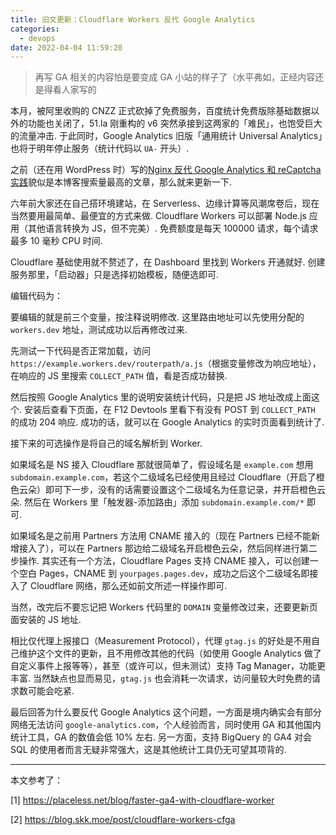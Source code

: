 ```yaml
---
title: 旧文更新：Cloudflare Workers 反代 Google Analytics
categories:
  - devops
date: 2022-04-04 11:59:20
---
```


> 再写 GA 相关的内容怕是要变成 GA 小站的样子了（水平弗如，正经内容还是得看人家写的

本月，被阿里收购的 CNZZ 正式砍掉了免费服务，百度统计免费版除基础数据以外的功能也关闭了，51.la 刚重构的 v6 突然承接到这两家的「难民」，也饱受巨大的流量冲击. 
于此同时，Google Analytics 旧版「通用统计 Universal Analytics」也将于明年停止服务（统计代码以 `UA-` 开头）.

之前（还在用 WordPress 时）写的[Nginx 反代 Google Analytics 和 reCaptcha 实践](/2016/07/18/nginx-%E5%8F%8D%E4%BB%A3-google-analytics-%E5%92%8C-recaptcha-%E5%AE%9E%E8%B7%B5/)貌似是本博客搜索量最高的文章，那么就来更新一下.

<!--more-->

六年前大家还在自己搭环境建站，在 Serverless、边缘计算等风潮席卷后，现在当然要用最简单、最便宜的方式来做.
Cloudflare Workers 可以部署 Node.js 应用（其他语言转换为 JS，但不完美）. 免费额度是每天 100000 请求，每个请求最多 10 毫秒 CPU 时间.

Cloudflare 基础使用就不赘述了，在 Dashboard 里找到 Workers 开通就好. 创建服务那里，「启动器」只是选择初始模板，随便选即可.

编辑代码为：

<script src="https://gist.github.com/xiaopc/0602f06ca465d76bd9efd3dda9393738.js"></script>

要编辑的就是前三个变量，按注释说明修改. 这里路由地址可以先使用分配的 `workers.dev` 地址，测试成功以后再修改过来.

先测试一下代码是否正常加载，访问 `https://example.workers.dev/routerpath/a.js`（根据变量修改为响应地址），在响应的 JS 里搜索 `COLLECT_PATH` 值，看是否成功替换. 

然后按照 Google Analytics 里的说明安装统计代码，只是把 JS 地址改成上面这个. 安装后查看下页面，在 F12 Devtools 里看下有没有 POST 到 `COLLECT_PATH` 的成功 204 响应. 成功的话，就可以在 Google Analytics 的实时页面看到统计了.

接下来的可选操作是将自己的域名解析到 Worker. 

如果域名是 NS 接入 Cloudflare 那就很简单了，假设域名是 `example.com` 想用 `subdomain.example.com`，若这个二级域名已经使用且经过 Cloudflare（开启了橙色云朵）即可下一步，没有的话需要设置这个二级域名为任意记录，并开启橙色云朵. 然后在 Workers 里「触发器-添加路由」添加 `subdomain.example.com/*` 即可.

如果域名是之前用 Partners 方法用 CNAME 接入的（现在 Partners 已经不能新增接入了），可以在 Partners 那边给二级域名开启橙色云朵，然后同样进行第二步操作. 
其实还有一个方法，Cloudflare Pages 支持 CNAME 接入，可以创建一个空白 Pages，CNAME 到 `yourpages.pages.dev`，成功之后这个二级域名即接入了 Cloudflare 网络，那么还如前文所述一样操作即可.

当然，改完后不要忘记把 Workers 代码里的 `DOMAIN` 变量修改过来，还要更新页面安装的 JS 地址.

相比仅代理上报接口（Measurement Protocol），代理 `gtag.js` 的好处是不用自己维护这个文件的更新，且不用修改其他的代码（如使用 Google Analytics 做了自定义事件上报等等），甚至（或许可以，但未测试）支持 Tag Manager，功能更丰富. 当然缺点也显而易见，`gtag.js` 也会消耗一次请求，访问量较大时免费的请求数可能会吃紧.

最后回答为什么要反代 Google Analytics 这个问题，一方面是境内确实会有部分网络无法访问 `google-analytics.com`，个人经验而言，同时使用 GA 和其他国内统计工具，GA 的数值会低 10% 左右. 另一方面，支持 BigQuery 的 GA4 对会 SQL 的使用者而言无疑非常强大，这是其他统计工具仍无可望其项背的.  

* * *

本文参考了：

[1] https://placeless.net/blog/faster-ga4-with-cloudflare-worker

[2] https://blog.skk.moe/post/cloudflare-workers-cfga